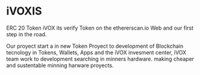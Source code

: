 # iVOXIS
ERC 20 Token iVOX its verify Token on the ethererscan.io Web and our first step in the road.

Our proyect start a in new Token Proyect to development of Blockchain tecnology in Tokens, Wallets, Apps and the iVOX invesment center, iVOX team work to development searching in minners hardware. making cheaper and sustentable minning harware proyects.


